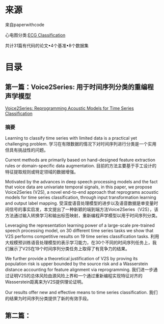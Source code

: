# 来源
来自paperwithcode

心电图分类:[ECG Classification](https://paperswithcode.com/task/ecg-classification)

共计31篇有代码的论文•4个基准•8个数据集

# 目录

## 第一篇：Voice2Series: 用于时间序列分类的重编程声学模型

[Voice2Series: Reprogramming Acoustic Models for Time Series Classification](https://paperswithcode.com/paper/voice2series-reprogramming-acoustic-models)

### 摘要
Learning to classify time series with limited data is a practical yet challenging problem. 
学习在有限数据的情况下对时间序列进行分类是一个实用但具有挑战性的问题。

Current methods are primarily based on hand-designed feature extraction rules or domain-specific data augmentation. 
目前的方法主要基于手工设计的特征提取规则或特定领域的数据增强。

Motivated by the advances in deep speech processing models and the fact that voice data are univariate temporal signals, in this paper, we propose Voice2Series (V2S), a novel end-to-end approach that reprograms acoustic models for time series classification, through input transformation learning and output label mapping. 
受深度语音处理模型的进步以及语音数据是单变量时间信号的事实启发，本文提出了一种新颖的端到端方法Voice2Series（V2S），该方法通过输入转换学习和输出标签映射，重新编程声学模型以用于时间序列分类。

Leveraging the representation learning power of a large-scale pre-trained speech processing model, on 30 different time series tasks we show that V2S performs competitive results on 19 time series classification tasks. 
利用大规模预训练语音处理模型的表示学习能力，在30个不同的时间序列任务上，我们展示了V2S在19个时间序列分类任务上取得了有竞争力的结果。

We further provide a theoretical justification of V2S by proving its population risk is upper bounded by the source risk and a Wasserstein distance accounting for feature alignment via reprogramming. 我们进一步通过证明V2S的总体风险由源风险上界和一个通过重新编程实现特征对齐的Wasserstein距离来为V2S提供理论证明。


Our results offer new and effective means to time series classification.
我们的结果为时间序列分类提供了新的有效手段。

## 第二篇：
